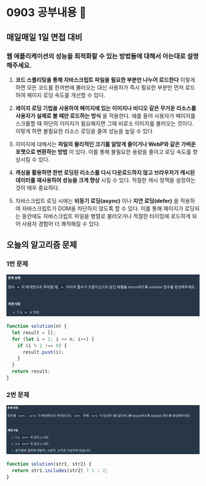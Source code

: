 # 0903 공부내용 📖

## 매일매일 1일 면접 대비

### **웹 애플리케이션의 성능을 최적화할 수 있는 방법들에 대해서 아는대로 설명해주세요.**

1. **코드 스플리팅을 통해 자바스크립트 파일을 필요한 부분만 나누어 로드한다** 이렇게하면 모든 코드를 한꺼번에 불러오는 대신 사용자가 즉시 필요한 부분만 먼저 로드하여 페이지 로딩 속도를 개선할 수 있다.

2. **레이지 로딩 기법을 사용하여 페이지에 있는 이미지나 비디오 같은 무거운 리소스를 사용자가 실제로 볼 때만 로드하는 방식** 을 적용한다. 예를 들어 사용자가 페이지를 스크롤할 때 하단의 이미지가 필요해지면 그때 비로소 이미지를 불러오는 것이다. 이렇게 하면 불필요한 리소스 로딩을 줄여 성능을 높일 수 있다

3. 이미지에 대해서는 **파일의 물리적인 크기를 알맞게 줄이거나 WebP와 같은 가벼운 포맷으로 변환하는 방법** 이 있다. 이를 통해 불필요한 용량을 줄이고 로딩 속도를 향상시킬 수 있다.

4. **캐싱을 활용하면 한번 로딩된 리소스를 다시 다운로드하지 않고 브라우저가 캐시된 데이터를 재사용하여 성능을 크게 향상** 시킬 수 있다. 적절한 캐시 정책을 설정하는 것이 매우 중요하다.

5. 자바스크립트 로딩 시에는 **비동기 로딩(async)** 이나 **지연 로딩(defer)** 을 적용하여 자바스크립트가 DOM을 차단하지 않도록 할 수 있다. 이를 통해 페이지가 로딩되는 동안에도 자바스크립트 파일을 병렬로 불러오거나 적절한 타이밍에 로드하게 되어 사용자 경험어 더 쾌적해질 수 있다.

## 오늘의 알고리즘 문제

### 1번 문제

![alt text](image.png)

```js
function solution(n) {
  let result = [];
  for (let i = 1; i <= n; i++) {
    if (i % 2 !== 0) {
      result.push(i);
    }
  }
  return result;
}
```

### 2번 문제

![alt text](image-1.png)

```js
function solution(str1, str2) {
  return str1.includes(str2) ? 1 : 2;
}
```
